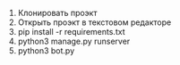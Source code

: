 1. Клонировать проэкт 
2. Открыть проэкт в текстовом редакторе
3. pip install -r requirements.txt
4. python3 manage.py runserver
5. python3 bot.py

